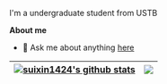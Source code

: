 I'm a undergraduate student from USTB

**About me**

- 💬 Ask me about anything [here](https://github.com/suixin1424/suixin1424/issues)   


| <a href="https://github.com/anuraghazra/github-readme-stats"><img align="center" src="https://github-readme-stats.vercel.app/api?username=suixin1424&show_icons=true&include_all_commits=true&theme=buefy&hide_border=true" alt="suixin1424's github stats" /></a> | <a href="https://github.com/anuraghazra/github-readme-stats"><img align="center" src="https://github-readme-stats.vercel.app/api/top-langs/?username=suixin1424&layout=compact&theme=buefy&hide_border=true" /></a> |
| ------------- | ------------- |
